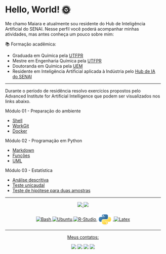 # Hello, World! :sun_with_face:

Me chamo Maiara e atualmente sou residente do Hub de Inteligência Artificial do SENAI. Nesse perfil você poderá acompanhar minhas atividades, mas antes conheça um pouco sobre mim:

:books: Formação acadêmica:
- Graduada em Química pela [UTFPR](https://portal.utfpr.edu.br/home)
- Mestre em Engenharia Química pela [UTFPR](https://repositorio.utfpr.edu.br/jspui/handle/1/3198)
- Doutoranda em Química pela [UEM](http://www.pqu.uem.br/)
- Residente em Inteligência Artificial aplicada à Indústria pelo [Hub de IA do SENAI](https://www.senaipr.org.br/tecnologiaeinovacao/nossarede/hubia/)

--------------------------------------

Durante o período de residência resolvo exercícios propostos pelo Advanced Institute for Artificial Intelligence que podem ser visualizados nos links abaixo.

Módulo 01 - Preparação do ambiente
- [Shell](https://github.com/maiataniguchi/Aulas_git_Ai2/tree/main/1-Shell)
- [WorkGit](https://github.com/maiataniguchi/Aulas_git_Ai2/tree/main/3-WorkGit)
- [Docker](https://github.com/maiataniguchi/Aulas_git_Ai2/tree/main/4-Docker)

Módulo 02 - Programação em Python
- [Markdown](https://github.com/maiataniguchi/Aulas_git_Ai2/tree/main/5-Python/Jupyter_Notebook_Markdown)
- [Funções](https://github.com/maiataniguchi/Aulas_git_Ai2/tree/main/5-Python/Funcoes)
- [UML](https://github.com/maiataniguchi/Aulas_git_Ai2/blob/main/7-POO_UML/diagramaclasse_formageometrica.jpg)

Módulo 03 - Estatística
- [Análise descritiva](https://github.com/maiataniguchi/Aulas_git_Ai2/blob/main/9%20-%20Estatistica/An%C3%A1lise_Descritiva.ipynb)
- [Teste unicaudal](https://github.com/maiataniguchi/Aulas_git_Ai2/blob/main/9%20-%20Estatistica/exercicios_teste_unicaudal.ipynb)
- [Teste de hipótese para duas amostras](https://github.com/maiataniguchi/Aulas_git_Ai2/blob/main/9%20-%20Estatistica/Exercicios_Teste_de_hipotese_para_duas_amostras.ipynb)

--------------------------------------


<div align="center">
  <a href="https://github.com/maiataniguchi">
  <img height="180em" src="https://github-readme-stats.vercel.app/api?username=maiataniguchi&show_icons=true&theme=synthwave&include_all_commits=true&count_private=true"/>
  <img height="180em" src="https://github-readme-stats.vercel.app/api/top-langs/?username=maiataniguchi&layout=compact&langs_count=7&theme=synthwave&card_width=100px"/>
</div>
  
<div align="center">
<div style="display: inline_block"><br>
   <img align="center" alt="Bash" height="40" width="50" src="https://cdn.jsdelivr.net/gh/devicons/devicon/icons/bash/bash-original.svg">
    <img align="center" alt="Ubuntu" height="40" width="50" src="https://cdn.jsdelivr.net/gh/devicons/devicon/icons/ubuntu/ubuntu-plain-wordmark.svg">
  <img align="center" alt="R-Studio" height="40" width="50" src="https://cdn.jsdelivr.net/gh/devicons/devicon/icons/r/r-original.svg">
  <img align="center" alt="Rafa-Python" height="40" width="50" src="https://raw.githubusercontent.com/devicons/devicon/master/icons/python/python-original.svg">
  <img align="center" alt="Latex" height="40" width="50" src="https://cdn.jsdelivr.net/gh/devicons/devicon/icons/latex/latex-original.svg">
  </div>
  
--------------------------------------

Meus contatos:
 
<div>
  <a href="https://github.com/maiataniguchi" target="_blank"><img src="https://img.shields.io/badge/GitHub-100000?style=for-the-badge&logo=github&logoColor=white" target="_blank"></a>
  <a href = "mailto:maaymt@gmail.com"><img src="https://img.shields.io/badge/-Gmail-%23333?style=for-the-badge&logo=gmail&logoColor=white" target="_blank"></a>
  <a href="https://www.linkedin.com/in/maiarataniguchi/" target="_blank"><img src="https://img.shields.io/badge/-LinkedIn-%230077B5?style=for-the-badge&logo=linkedin&logoColor=white" target="_blank"></a>
 <a href="https://orcid.org/0000-0003-0098-8031" target="_blank"><img src="https://camo.githubusercontent.com/c3b04e8965fc7d593059902300d92deb23f0d10e2dd5b6dbfb788840d7c6848b/68747470733a2f2f696d672e736869656c64732e696f2f62616467652f6f726369642d4136434533393f7374796c653d666f722d7468652d6261646765266c6f676f3d6f72636964266c6f676f436f6c6f723d7768697465" target="_blank"></a>
</div>
